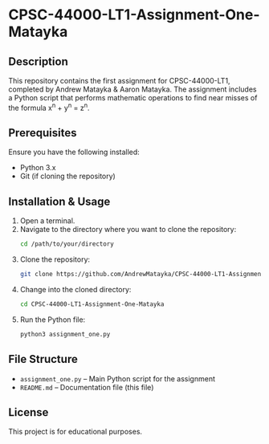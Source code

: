 # CPSC-44000-LT1-Assignment-One-Matayka
## Description
This repository contains the first assignment for CPSC-44000-LT1, completed by Andrew Matayka & Aaron Matayka. The assignment includes a Python script that performs mathematic operations to find near misses of the formula x<sup>n</sup> + y<sup>n</sup> = z<sup>n</sup>.

## Prerequisites
Ensure you have the following installed:
* Python 3.x
* Git (if cloning the repository)

## Installation & Usage
1. Open a terminal.  
2. Navigate to the directory where you want to clone the repository:  
   ```bash
   cd /path/to/your/directory
   ``` 
3. Clone the repository:  
   ```bash
   git clone https://github.com/AndrewMatayka/CPSC-44000-LT1-Assignment-One-Matayka.git
   ```  
4. Change into the cloned directory:  
   ```bash
   cd CPSC-44000-LT1-Assignment-One-Matayka
   ```  
5. Run the Python file:  
   ```bash
   python3 assignment_one.py
   ```  

## File Structure
* `assignment_one.py` – Main Python script for the assignment
* `README.md` – Documentation file (this file)

## License
This project is for educational purposes.
